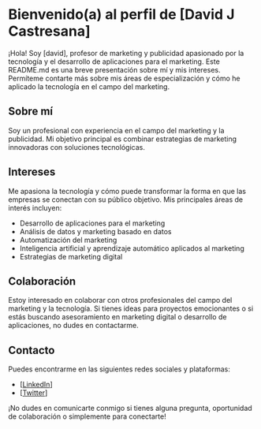 # Bienvenido(a) al perfil de [David J Castresana]

¡Hola! Soy [david],  profesor de marketing y publicidad apasionado por la tecnología y el desarrollo de aplicaciones para el marketing. Este README.md es una breve presentación sobre mí y mis intereses. Permíteme contarte más sobre mis áreas de especialización y cómo he aplicado la tecnología en el campo del marketing.

## Sobre mí

Soy un profesional con experiencia en el campo del marketing y la publicidad. Mi objetivo principal es combinar estrategias de marketing innovadoras con soluciones tecnológicas. 

## Intereses

Me apasiona la tecnología y cómo puede transformar la forma en que las empresas se conectan con su público objetivo. Mis principales áreas de interés incluyen:

- Desarrollo de aplicaciones para el marketing
- Análisis de datos y marketing basado en datos
- Automatización del marketing
- Inteligencia artificial y aprendizaje automático aplicados al marketing
- Estrategias de marketing digital

## Colaboración

Estoy interesado en colaborar con otros profesionales del campo del marketing y la tecnología. Si tienes ideas para proyectos emocionantes o si estás buscando asesoramiento en marketing digital o desarrollo de aplicaciones, no dudes en contactarme.

## Contacto

Puedes encontrarme en las siguientes redes sociales y plataformas:

- [[LinkedIn](https://www.linkedin.com/in/davidjcastresana/)]
- [[Twitter](https://twitter.com/davidjcc_Zgz)]


¡No dudes en comunicarte conmigo si tienes alguna pregunta, oportunidad de colaboración o simplemente para conectarte!
